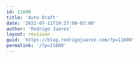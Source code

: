 ```yaml
---
id: 11600
title: 'Auto Draft'
date: '2022-07-11T19:27:00-03:00'
author: 'Rodrigo Juarez'
layout: revision
guid: 'https://blog.rodrigojuarez.com/?p=11600'
permalink: '/?p=11600'
---
```


